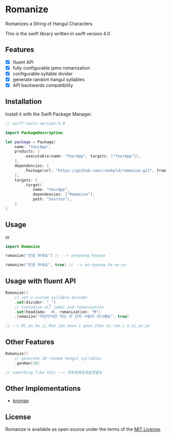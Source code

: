 # Romanize

Romanizes a String of Hangul Characters

This is the swift library written in swift version 4.0

## Features

- [x] fluent API
- [x] fully configurable jamo romanization
- [x] configurable syllable divider
- [x] generate random hangul syllables
- [x] API backwards compatibility

## Installation

Install it with the Swift Package Manager.

``` swift
// swift-tools-version:4.0

import PackageDescription

let package = Package(
    name: "YourApp",
    products: [
        .executable(name: "YourApp", targets: ["YourApp"]),
    ],
    dependencies: [
        .Package(url: "https://github.com/creekpld/romanize.git", from: "1.0.0")
    ],
    targets: [
        .target(
            name: "YourApp",
            dependencies: ["Romanize"],
            path: "Sources"),
    ]
)
```

## Usage

or
``` swift
import Romanize

romanize("안녕 하세요") // --> annyeong haseyo
```

``` swift
romanize("안녕 하세요", true) // --> an-nyeong ha-se-yo
```

## Usage with fluent API

``` swift
Romanize()
    // set a custom syllable divider
    .set(divider: "_")
    // customize all jamos and romanization
    .set(headJamo: .ㅁ, romanization: "M")
    .romanize("미안하지만 저는 이 근처 사람이 아니예요", true)

// --> Mi_an_ha_ji_Man jeo_neun i geun_cheo sa_ram_i a_ni_ye_yo
```

## Other Features

``` swift
Romanize()
    // generate 10 random hangul syllables 
    .genHan(10)

// something like this --> 믞쑠졮폦둨햅쵫멫쾜숛
```


## Other Implementations

- [kroman](https://github.com/cheunghy/kroman)

## License

Romanize is available as open source under the terms of the [MIT License](http://opensource.org/licenses/MIT).
